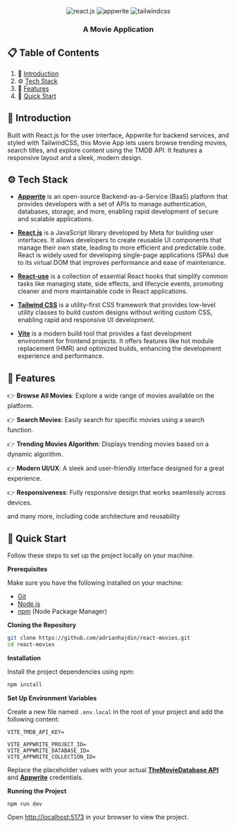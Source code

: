 <div align="center">
    
  <div>
    <img src="https://img.shields.io/badge/-React_JS-black?style=for-the-badge&logoColor=white&logo=react&color=61DAFB" alt="react.js" />
    <img src="https://img.shields.io/badge/-Appwrite-black?style=for-the-badge&logoColor=white&logo=appwrite&color=FD366E" alt="appwrite" />
    <img src="https://img.shields.io/badge/-Tailwind_CSS-black?style=for-the-badge&logoColor=white&logo=tailwindcss&color=06B6D4" alt="tailwindcss" />
  </div>

  <h3 align="center">A Movie Application</h3>

  
</div>

## 📋 <a name="table">Table of Contents</a>

1. 🤖 [Introduction](#introduction)
2. ⚙️ [Tech Stack](#tech-stack)
3. 🔋 [Features](#features)
4. 🤸 [Quick Start](#quick-start)



## <a name="introduction">🤖 Introduction</a>

Built with React.js for the user interface, Appwrite for backend services, and styled with TailwindCSS, this Movie App lets users browse trending movies, search titles, and explore content using the TMDB API. It features a responsive layout and a sleek, modern design.


## <a name="tech-stack">⚙️ Tech Stack</a>

- **[Appwrite](https://appwrite.io/)** is an open-source Backend-as-a-Service (BaaS) platform that provides developers with a set of APIs to manage authentication, databases, storage, and more, enabling rapid development of secure and scalable applications.

- **[React.js](https://react.dev/reference/react)** is a JavaScript library developed by Meta for building user interfaces. It allows developers to create reusable UI components that manage their own state, leading to more efficient and predictable code. React is widely used for developing single-page applications (SPAs) due to its virtual DOM that improves performance and ease of maintenance.

- **[React-use](https://github.com/streamich/react-use)** is a collection of essential React hooks that simplify common tasks like managing state, side effects, and lifecycle events, promoting cleaner and more maintainable code in React applications.

- **[Tailwind CSS](https://tailwindcss.com/)** is a utility-first CSS framework that provides low-level utility classes to build custom designs without writing custom CSS, enabling rapid and responsive UI development.

- **[Vite](https://vite.dev/)** is a modern build tool that provides a fast development environment for frontend projects. It offers features like hot module replacement (HMR) and optimized builds, enhancing the development experience and performance.


## <a name="features">🔋 Features</a>

👉 **Browse All Movies**: Explore a wide range of movies available on the platform.

👉 **Search Movies**: Easily search for specific movies using a search function.

👉 **Trending Movies Algorithm**: Displays trending movies based on a dynamic algorithm.

👉 **Modern UI/UX**: A sleek and user-friendly interface designed for a great experience.

👉 **Responsiveness**: Fully responsive design that works seamlessly across devices.

and many more, including code architecture and reusability

## <a name="quick-start">🤸 Quick Start</a>

Follow these steps to set up the project locally on your machine.

**Prerequisites**

Make sure you have the following installed on your machine:

- [Git](https://git-scm.com/)
- [Node.js](https://nodejs.org/en)
- [npm](https://www.npmjs.com/) (Node Package Manager)

**Cloning the Repository**

```bash
git clone https://github.com/adrianhajdin/react-movies.git
cd react-movies

```

**Installation**

Install the project dependencies using npm:

```bash
npm install
```

**Set Up Environment Variables**

Create a new file named `.env.local` in the root of your project and add the following content:

```env
VITE_TMDB_API_KEY=

VITE_APPWRITE_PROJECT_ID=
VITE_APPWRITE_DATABASE_ID=
VITE_APPWRITE_COLLECTION_ID=
```

Replace the placeholder values with your actual **[TheMovieDatabase API](https://developer.themoviedb.org/reference/intro/getting-started)** and **[Appwrite](https://apwr.dev/JSM050)** credentials.

**Running the Project**

```bash
npm run dev
```

Open [http://localhost:5173](http://localhost:5173) in your browser to view the project.

